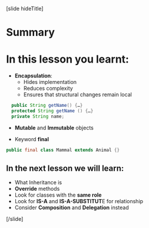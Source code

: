 [slide hideTitle]
# Summary

# In this lesson you learnt:

- **Encapsulation**:
    - Hides implementation
    - Reduces complexity
    - Ensures that structural changes remain local

```java
  public String getName() {…}
  protected String getName () {…}
  private String name;
```

- **Mutable** and **Immutable** objects

- Keyword **final**

```java
public final class Mammal extends Animal {}
```


## In the next lesson we will learn:

- What Inheritance is
- **Override** methods
- Look for classes with the **same role**
- Look for **IS-A** and **IS-A-SUBSTITUT**E for relationship
- Consider **Composition** and **Delegation** instead

[/slide]